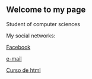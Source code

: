 ## Welcome to my page

Student of computer sciences

My social networks:

[Facebook](https://www.facebook.com/martinfelipe.espinalcruces)

[e-mail](https://mail.google.com/mail/u/0/#search/cofy43%40ciencias.unam.mx)

[Curso de html](https://github.com/cofy43/Curso-de-html)
